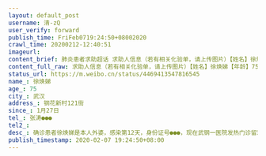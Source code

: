 ```yaml
---
layout: default_post
username: 清-zQ
user_verify: forward
publish_time: FriFeb0719:24:50+08002020
crawl_time: 20200212-12:40:51
imageurl: 
content_brief: 肺炎患者求助超话 求助人信息（若有相关化验单，请上传图片）【姓名】徐焕娣【年龄】75【所在城市】武汉【所在小区、社区】钢花新村121街【患病时间】1月27日【联系方式】张涛●●●【其他紧急联系人】【病情描述】 确诊患者徐焕娣是本人外婆，感染第12天，身份证号●●● ...全文
content_full_raw: 求助人信息（若有相关化验单，请上传图片）【姓名】徐焕娣【年龄】75【所在城市】武汉【所在小区、社区】钢花新村121街【患病时间】1月27日【联系方式】张涛●●●【其他紧急联系人】【病情描述】确诊患者徐焕娣是本人外婆，感染第12天，身份证号●●●，现在武钢一医院发热门诊留观，2月7日新冠病毒核酸检测结果阳性，期间一直是舅舅和大姨小姨照料，目前小姨ct结果双肺感染，高度疑似，由于医院无法隔离收治，我们仍往返于家庭和医院，给各自家庭及社会带来新的传染风险，今日求助社区也未得到及时解决和响应。现向社会求助，向所有能够帮助我们的机构求助！请有床位的医院及时隔离收治我的外婆，将小姨安排到方舱医院医疗！求大家救救我的家人！
status_url: https://m.weibo.cn/status/4469413547816545
name_: 徐焕娣
age_: 75
city_: 武汉
address_: 钢花新村121街
since_: 1月27日
tel_: 张涛●●●
tel2_: 
desc_: 确诊患者徐焕娣是本人外婆，感染第12天，身份证号●●●，现在武钢一医院发热门诊留观，2月7日新冠病毒核酸检测结果阳性，期间一直是舅舅和大姨小姨照料，目前小姨ct结果双肺感染，高度疑似，由于医院无法隔离收治，我们仍往返于家庭和医院，给各自家庭及社会带来新的传染风险，今日求助社区也未得到及时解决和响应。现向社会求助，向所有能够帮助我们的机构求助！请有床位的医院及时隔离收治我的外婆，将小姨安排到方舱医院医疗！求大家救救我的家人！
publish_timestamp: 2020-02-07 19:24:50+08:00
---
```

